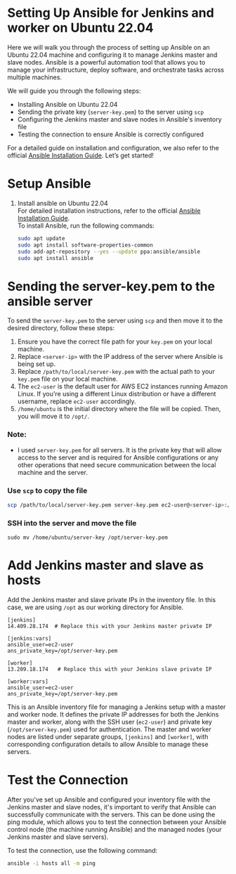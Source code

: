 
# Setting Up Ansible for Jenkins and worker on Ubuntu 22.04

Here we will walk you through the process of setting up Ansible on an Ubuntu 22.04 machine and configuring it to manage Jenkins master and slave nodes. Ansible is a powerful automation tool that allows you to manage your infrastructure, deploy software, and orchestrate tasks across multiple machines. 

We will guide you through the following steps:
- Installing Ansible on Ubuntu 22.04
- Sending the private key (`server-key.pem`) to the server using `scp`
- Configuring the Jenkins master and slave nodes in Ansible's inventory file
- Testing the connection to ensure Ansible is correctly configured

For a detailed guide on installation and configuration, we also refer to the official [Ansible Installation Guide](https://docs.ansible.com/ansible/latest/installation_guide/installation_distros.html). Let’s get started!

# Setup Ansible
1. Install ansible on Ubuntu 22.04  
   For detailed installation instructions, refer to the official [Ansible Installation Guide](https://docs.ansible.com/ansible/latest/installation_guide/installation_distros.html).  
   To install Ansible, run the following commands:
   ```sh 
   sudo apt update
   sudo apt install software-properties-common
   sudo add-apt-repository --yes --update ppa:ansible/ansible
   sudo apt install ansible
   ```
# Sending the server-key.pem to the ansible server 

To send the `server-key.pem` to the server using `scp` and then move it to the desired directory, follow these steps:

1. Ensure you have the correct file path for your `key.pem` on your local machine.
2. Replace `<server-ip>` with the IP address of the server where Ansible is being set up.
3. Replace `/path/to/local/server-key.pem` with the actual path to your `key.pem` file on your local machine.
4. The `ec2-user` is the default user for AWS EC2 instances running Amazon Linux. If you're using a different Linux distribution or have a different username, replace `ec2-user` accordingly.
5. `/home/ubuntu` is the initial directory where the file will be copied. Then, you will move it to `/opt/`.
### Note:
- I used `server-key.pem` for all servers. It is the private key that will allow access to the server and is required for Ansible configurations or any other operations that need secure communication between the local machine and the server.

### Use `scp` to copy the file

```sh
scp /path/to/local/server-key.pem server-key.pem ec2-user@<server-ip>:/home/ubuntu/
```
### SSH into the server and move the file
```hcl
sudo mv /home/ubuntu/server-key /opt/server-key.pem
```

# Add Jenkins master and slave as hosts

Add the Jenkins master and slave private IPs in the inventory file. In this case, we are using `/opt` as our working directory for Ansible.

```hcl
[jenkins]
14.409.28.174  # Replace this with your Jenkins master private IP

[jenkins:vars]
ansible_user=ec2-user
ans_private_key=/opt/server-key.pem

[worker]
13.209.18.174   # Replace this with your Jenkins slave private IP

[worker:vars]
ansible_user=ec2-user
ans_private_key=/opt/server-key.pem
```
This is an Ansible inventory file for managing a Jenkins setup with a master and worker node. It defines the private IP addresses for both the Jenkins master and worker, along with the SSH user (`ec2-user`) and private key (`/opt/server-key.pem`) used for authentication. The master and worker nodes are listed under separate groups, `[jenkins]` and `[worker]`, with corresponding configuration details to allow Ansible to manage these servers.


# Test the Connection

After you've set up Ansible and configured your inventory file with the Jenkins master and slave nodes, it's important to verify that Ansible can successfully communicate with the servers. This can be done using the ping module, which allows you to test the connection between your Ansible control node (the machine running Ansible) and the managed nodes (your Jenkins master and slave servers).

To test the connection, use the following command:

```sh
ansible -i hosts all -m ping
```

